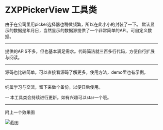 # ZXPPickerView 工具类
由于在公司里用picker选择器也稍微频繁，所以在此小小的封装了一下。
默认显示的数据是年月日，当然显示的数据源提供了一个非常简单的API。可自定义数据。

---
提供的APIS不多，但也基本满足需求。代码简洁就三百多行代码，方便自行扩展与阅读。

---
源码也比较简单，可以直接看源码了解更多。使用方法，demo里也有示例。

---
纯属学习与交流，留下来做个备份。以便日后使用。

--
本工具类会持续进行更新。如有兴趣可以star一个哦。

--- 
附上一个效果图

![截图](http://upload-images.jianshu.io/upload_images/660127-562c9584edf3fd78.jpg?imageMogr2/auto-orient/strip%7CimageView2/2/w/1240)

